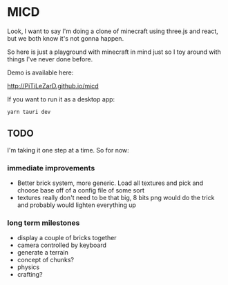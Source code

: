 # MICD

Look, I want to say I'm doing a clone of minecraft using three.js and react, but we both know it's not gonna happen.

So here is just a playground with minecraft in mind just so I toy around with things I've never done before.

Demo is available here:

http://PiTiLeZarD.github.io/micd

If you want to run it as a desktop app:

```bash
yarn tauri dev
```

## TODO

I'm taking it one step at a time. So for now:

### immediate improvements

-   Better brick system, more generic. Load all textures and pick and choose base off of a config file of some sort
-   textures really don't need to be that big, 8 bits png would do the trick and probably would lighten everything up

### long term milestones

-   display a couple of bricks together
-   camera controlled by keyboard
-   generate a terrain
-   concept of chunks?
-   physics
-   crafting?

